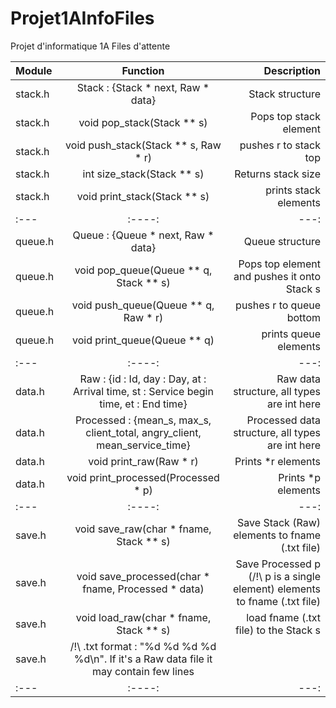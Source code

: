 # Projet1AInfoFiles
Projet d'informatique 1A Files d'attente

| Module    | Function                    | Description     |
| :---      |    :----:                   |          ---:   |
| stack.h   | <struct> Stack : {Stack * next, Raw * data}       | Stack structure   |
| stack.h   | void pop_stack(Stack ** s)        | Pops top stack element      |
| stack.h   | void push_stack(Stack ** s, Raw * r)       | pushes r to stack top |
| stack.h   | int size_stack(Stack ** s)      | Returns stack size      |
| stack.h   | void print_stack(Stack ** s)      | prints stack elements      |
| :---      |    :----:   |          ---: |
| queue.h   | <struct> Queue : {Queue * next, Raw * data}       | Queue structure   |
| queue.h   | void pop_queue(Queue ** q, Stack ** s)        | Pops top element and pushes it onto Stack s|
| queue.h   | void push_queue(Queue ** q, Raw * r)       | pushes r to queue bottom |
| queue.h   | void print_queue(Queue ** q)      | prints queue elements      |
| :---      |    :----:   |          ---: |
| data.h    | <struct> Raw : {id : Id, day : Day, at : Arrival time, st : Service begin time, et : End time}       | Raw data structure, all types are int here   |
| data.h    | <struct> Processed : {mean_s, max_s, client_total, angry_client, mean_service_time}       | Processed data structure, all types are int here|
| data.h    | void print_raw(Raw * r)| Prints *r elements|
| data.h    | void print_processed(Processed * p)| Prints *p elements|
| :---      |    :----:   |          ---: |
| save.h    | void save_raw(char * fname, Stack ** s)       | Save Stack (Raw) elements to fname (.txt file)   |
| save.h    | void save_processed(char * fname, Processed * data)    | Save Processed p (/!\ p is a single element) elements to fname (.txt file)|
| save.h    | void load_raw(char * fname, Stack ** s) | load fname (.txt file) to the Stack s |
| save.h    | /!\ .txt format : "%d %d %d %d %d\n". If it's a Raw data file it may contain few lines|
| :---      |    :----:   |          ---: |
